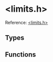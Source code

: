 # \<limits.h\>

Reference: [\<limits.h\>](https://en.cppreference.com/w/c/limits)

## Types

## Functions

